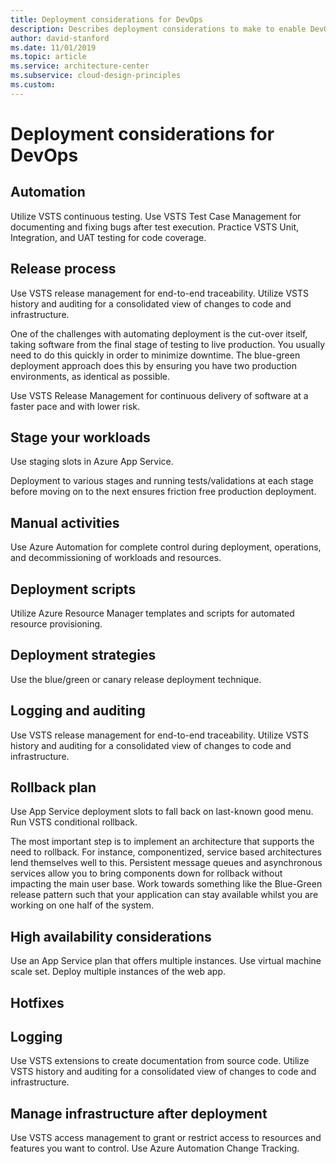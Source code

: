 ```yaml
---
title: Deployment considerations for DevOps
description: Describes deployment considerations to make to enable DevOps in your organization.
author: david-stanford
ms.date: 11/01/2019
ms.topic: article
ms.service: architecture-center
ms.subservice: cloud-design-principles
ms.custom: 
---
```


# Deployment considerations for DevOps

## Automation

Utilize VSTS continuous testing. Use VSTS Test Case Management for documenting and fixing bugs after test execution. Practice VSTS Unit, Integration, and UAT testing for code coverage.

## Release process

Use VSTS release management for end-to-end traceability. Utilize VSTS history and auditing for a consolidated view of changes to code and infrastructure.

One of the challenges with automating deployment is the cut-over itself, taking software from the final stage of testing to live production. You usually need to do this quickly in order to minimize downtime. The blue-green deployment approach does this by ensuring you have two production environments, as identical as possible.

Use VSTS Release Management for continuous delivery of software at a faster pace and with lower risk.

## Stage your workloads

Use staging slots in Azure App Service.

Deployment to various stages and running tests/validations at each stage before moving on to the next ensures friction free production deployment.

## Manual activities

Use Azure Automation for complete control during deployment, operations, and decommissioning of workloads and resources.

## Deployment scripts

Utilize Azure Resource Manager templates and scripts for automated resource provisioning.

## Deployment strategies

Use the blue/green or canary release deployment technique.

## Logging and auditing

Use VSTS release management for end-to-end traceability. Utilize VSTS history and auditing for a consolidated view of changes to code and infrastructure.

## Rollback plan

Use App Service deployment slots to fall back on last-known good menu. Run VSTS conditional rollback.

The most important step is to implement an architecture that supports the need to rollback. For instance, componentized, service based architectures lend themselves well to this. Persistent message queues and asynchronous services allow you to bring components down for rollback without impacting the main user base. Work towards something like the Blue-Green release pattern such that your application can stay available whilst you are working on one half of the system.

## High availability considerations

Use an App Service plan that offers multiple instances. Use virtual machine scale set. Deploy multiple instances of the web app.

## Hotfixes

## Logging

Use VSTS extensions to create documentation from source code. Utilize VSTS history and auditing for a consolidated view of changes to code and infrastructure.

## Manage infrastructure after deployment

Use VSTS access management to grant or restrict access to resources and features you want to control. Use Azure Automation Change Tracking.